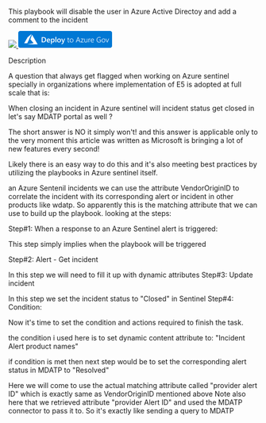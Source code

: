 
This playbook will disable the user in Azure Active Directoy and add a comment to the incident

<a href="https://portal.azure.com/#create/Microsoft.Template/uri/https%3A%2F%2Fraw.githubusercontent.com%2FAzure%2FAzure-Sentinel%2Fmaster%2FPlaybooks%2FBlock-AADUser%2Fazuredeploy.json" target="_blank">
    <img src="https://aka.ms/deploytoazurebutton""/>
</a>
<a href="https://portal.azure.us/#create/Microsoft.Template/uri/https%3A%2F%2Fraw.githubusercontent.com%2FAzure%2FAzure-Sentinel%2Fmaster%2FPlaybooks%2FBlock-AADUser%2Fazuredeploy.json" target="_blank">
<img src="https://raw.githubusercontent.com/Azure/azure-quickstart-templates/master/1-CONTRIBUTION-GUIDE/images/deploytoazuregov.png"/>
</a>





Description

A question that always get flagged when working on Azure sentinel specially in organizations where implementation of E5 is adopted at full scale that is:

When closing an incident in Azure sentinel will incident status get closed in let's say MDATP portal as well ?

The short answer is NO it simply won't! and this answer is applicable only to the very moment this article was written as Microsoft is bringing a lot of new features every second!

Likely there is an easy way to do this and it's also meeting best practices by utilizing the playbooks in Azure sentinel itself.

an Azure Sentenil incidents we can use the attribute VendorOriginID  to correlate the incident with
its corresponding alert or incident in other products like wdatp.
So apparently this is the matching attribute that we can use to build up the playbook.
looking at the steps:

Step#1: When a response to an Azure Sentinel alert is triggered:

This step simply implies when the playbook will be triggered

Step#2: Alert - Get incident

In this step we will need to fill it up with dynamic attributes
Step#3: Update incident

In this step we set the incident status to "Closed" in Sentinel
Step#4: Condition:

Now it's time to set the condition and actions required to finish the task.

the condition i used here is to set dynamic content attribute to: "Incident Alert product names"

if condition is met then next step would be to set the corresponding alert status in MDATP to "Resolved"

Here we will come to use the actual matching attribute called "provider alert ID" which is exactly same as VendorOriginID mentioned above
Note also here that we retrieved attribute "provider Alert ID" and used the MDATP connector to pass it to. So it's exactly like sending a query to MDATP 

